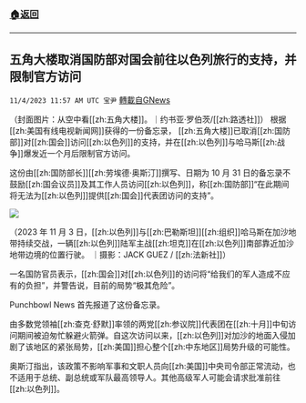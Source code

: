 ###  [:house:返回](README.md)
---


## 五角大楼取消国防部对国会前往以色列旅行的支持，并限制官方访问
`11/4/2023 11:57 AM UTC 宝尹` [轉載自GNews](https://gnews.org/articles/1919802)

（封面图片：从空中看[[zh:五角大楼]]。｜约书亚·罗伯茨/[[zh:路透社]]）
根据[[zh:美国有线电视新闻网]]获得的一份备忘录， [[zh:五角大楼]]已取消[[zh:国防部]]对[[zh:国会]]访问[[zh:以色列]]的支持，并在[[zh:以色列]]与哈马斯[[zh:战争]]爆发近一个月后限制官方访问。

这份由[[zh:国防部长]][[zh:劳埃德·奥斯汀]]撰写、日期为 10 月 31 日的备忘录不鼓励[[zh:国会议员]]及其工作人员访问[[zh:以色列]]，称[[zh:国防部]]“在此期间将无法为[[zh:以色列]]提供[[zh:国会]]代表团访问的支持”。

![](https://i.imgur.com/x1Gb3cW.jpg)

（2023 年 11 月 3 日，[[zh:以色列]]与[[zh:巴勒斯坦]][[zh:组织]]哈马斯在加沙地带持续交战，一辆[[zh:以色列]]陆军主战[[zh:坦克]]在[[zh:以色列]]南部靠近加沙地带边境的位置行驶。 ｜摄影：JACK GUEZ / [[zh:法新社]]）

一名国防官员表示，[[zh:国会]]对[[zh:以色列]]的访问将“给我们的军人造成不应有的负担”，并警告说，目前的局势“极其危险”。

Punchbowl News 首先报道了这份备忘录。

由多数党领袖[[zh:查克·舒默]]率领的两党[[zh:参议院]]代表团在[[zh:十月]]中旬访问期间被迫匆忙躲避火箭弹。自这次访问以来，[[zh:以色列]]对加沙的地面入侵加剧了该地区的紧张局势，[[zh:美国]]担心整个[[zh:中东地区]]局势升级的可能性。


奥斯汀指出，该政策不影响军事和文职人员向[[zh:美国]]中央司令部正常流动，也不适用于总统、副总统或军队最高领导人。其他高级军人可能会请求批准前往[[zh:以色列]]。
